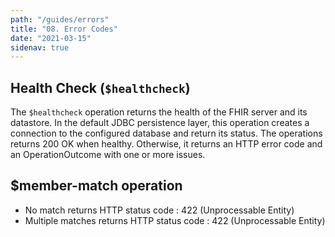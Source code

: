 ```yaml
---
path: "/guides/errors"
title: "08. Error Codes"
date: "2021-03-15"
sidenav: true
---
```


## Health Check (`$healthcheck`)

The `$healthcheck` operation returns the health of the FHIR server and its datastore. In the default JDBC persistence layer,
this operation creates a connection to the configured database and return its status.
The operations returns 200 OK when healthy. Otherwise, it returns an HTTP error code and an OperationOutcome with one or more issues.

## \$member-match operation

- No match returns HTTP status code : 422 (Unprocessable Entity)
- Multiple matches returns HTTP status code : 422 (Unprocessable Entity)
